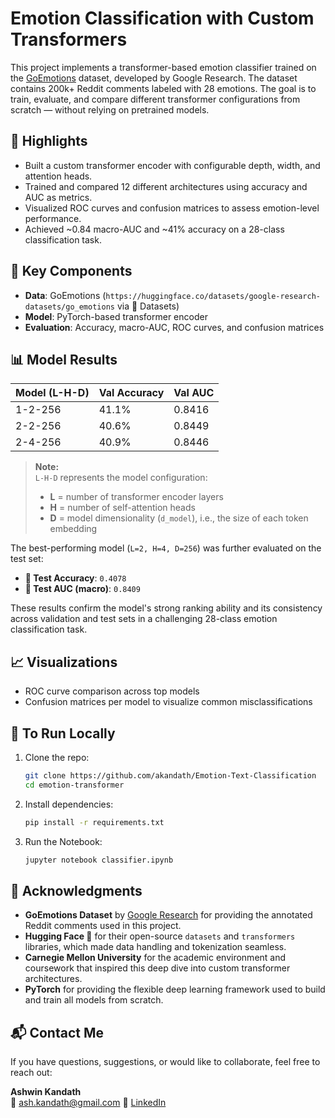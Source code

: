 # Emotion Classification with Custom Transformers

This project implements a transformer-based emotion classifier trained on the [GoEmotions](https://huggingface.co/datasets/google-research-datasets/go_emotions) dataset, developed by Google Research. The dataset contains 200k+ Reddit comments labeled with 28 emotions. The goal is to train, evaluate, and compare different transformer configurations from scratch — without relying on pretrained models.

## 🚀 Highlights

- Built a custom transformer encoder with configurable depth, width, and attention heads.
- Trained and compared 12 different architectures using accuracy and AUC as metrics.
- Visualized ROC curves and confusion matrices to assess emotion-level performance.
- Achieved ~0.84 macro-AUC and ~41% accuracy on a 28-class classification task.


## 🧠 Key Components

- **Data**: GoEmotions (`https://huggingface.co/datasets/google-research-datasets/go_emotions` via 🤗 Datasets)
- **Model**: PyTorch-based transformer encoder
- **Evaluation**: Accuracy, macro-AUC, ROC curves, and confusion matrices

## 📊 Model Results

| Model (L-H-D)     | Val Accuracy | Val AUC |
|------------------|--------------|---------|
| 1-2-256          | 41.1%        | 0.8416  |
| 2-2-256          | 40.6%        | 0.8449  |
| 2-4-256          | 40.9%        | 0.8446  |

> **Note:**  
> `L-H-D` represents the model configuration:  
> - **L** = number of transformer encoder layers  
> - **H** = number of self-attention heads  
> - **D** = model dimensionality (`d_model`), i.e., the size of each token embedding

The best-performing model (`L=2, H=4, D=256`) was further evaluated on the test set:

- **🧪 Test Accuracy**: `0.4078`
- **🧪 Test AUC (macro)**: `0.8409`

These results confirm the model's strong ranking ability and its consistency across validation and test sets in a challenging 28-class emotion classification task.

## 📈 Visualizations

- ROC curve comparison across top models
- Confusion matrices per model to visualize common misclassifications

## 🧪 To Run Locally

1. Clone the repo:
   ```bash
   git clone https://github.com/akandath/Emotion-Text-Classification
   cd emotion-transformer

2. Install dependencies:
   ```bash
   pip install -r requirements.txt

3. Run the Notebook:
    ```bash
    jupyter notebook classifier.ipynb

## 🙏 Acknowledgments

- **GoEmotions Dataset** by [Google Research](https://huggingface.co/datasets/google-research-datasets/go_emotions) for providing the annotated Reddit comments used in this project.
- **Hugging Face 🤗** for their open-source `datasets` and `transformers` libraries, which made data handling and tokenization seamless.
- **Carnegie Mellon University** for the academic environment and coursework that inspired this deep dive into custom transformer architectures.
- **PyTorch** for providing the flexible deep learning framework used to build and train all models from scratch.

## 📬 Contact Me

If you have questions, suggestions, or would like to collaborate, feel free to reach out:

**Ashwin Kandath**  
📧 ash.kandath@gmail.com 
🔗 [LinkedIn](https://www.linkedin.com/in/ashwin-kandath/)
